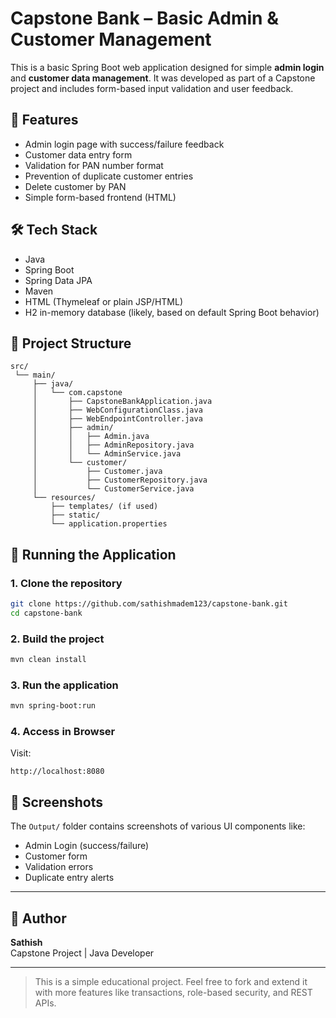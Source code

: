 # Capstone Bank – Basic Admin & Customer Management

This is a basic Spring Boot web application designed for simple **admin login** and **customer data management**. It was developed as part of a Capstone project and includes form-based input validation and user feedback.

## 📌 Features

- Admin login page with success/failure feedback
- Customer data entry form
- Validation for PAN number format
- Prevention of duplicate customer entries
- Delete customer by PAN
- Simple form-based frontend (HTML)

## 🛠️ Tech Stack

- Java
- Spring Boot
- Spring Data JPA
- Maven
- HTML (Thymeleaf or plain JSP/HTML)
- H2 in-memory database (likely, based on default Spring Boot behavior)

## 🧱 Project Structure

```text
src/
 └── main/
     ├── java/
     │   └── com.capstone
     │       ├── CapstoneBankApplication.java
     │       ├── WebConfigurationClass.java
     │       ├── WebEndpointController.java
     │       ├── admin/
     │       │   ├── Admin.java
     │       │   ├── AdminRepository.java
     │       │   └── AdminService.java
     │       └── customer/
     │           ├── Customer.java
     │           ├── CustomerRepository.java
     │           └── CustomerService.java
     └── resources/
         ├── templates/ (if used)
         ├── static/
         └── application.properties
```

## 🚀 Running the Application

### 1. Clone the repository

```bash
git clone https://github.com/sathishmadem123/capstone-bank.git
cd capstone-bank
```

### 2. Build the project

```bash
mvn clean install
```

### 3. Run the application

```bash
mvn spring-boot:run
```

### 4. Access in Browser

Visit:

```
http://localhost:8080
```

## 📸 Screenshots

The `Output/` folder contains screenshots of various UI components like:

- Admin Login (success/failure)
- Customer form
- Validation errors
- Duplicate entry alerts

---

## 🙋 Author

**Sathish**\
Capstone Project | Java Developer

---

> This is a simple educational project. Feel free to fork and extend it with more features like transactions, role-based security, and REST APIs.

